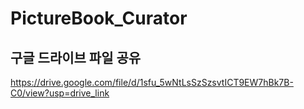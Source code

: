# PictureBook_Curator

## 구글 드라이브 파일 공유
https://drive.google.com/file/d/1sfu_5wNtLsSzSzsvtICT9EW7hBk7B-C0/view?usp=drive_link 
